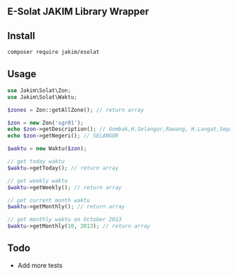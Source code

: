 ## E-Solat JAKIM Library Wrapper

## Install

```sh
composer require jakim/esolat
```

## Usage

```php
use Jakim\Solat\Zon;
use Jakim\Solat\Waktu;

$zones = Zon::getAllZone(); // return array

$zon = new Zon('sgr01');
echo $zon->getDescription(); // Gombak,H.Selangor,Rawang, H.Langat,Sepang,Petaling,  S.Alam
echo $zon->getNegeri(); // SELANGOR

$waktu = new Waktu($zon);

// get today waktu
$waktu->getToday(); // return array

// get weekly waktu
$waktu->getWeekly(); // return array

// get current month waktu
$waktu->getMonthly(); // return array

// get monthly waktu on October 2013
$waktu->getMonthly(10, 2013); // return array
```

## Todo
* Add more tests
